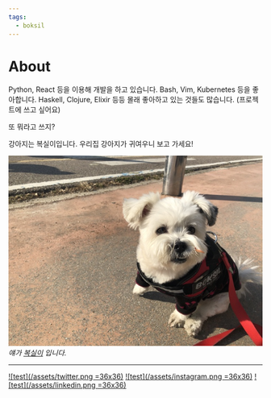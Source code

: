 ```yaml
---
tags:
  - boksil
---
```


# About

Python, React 등을 이용해 개발을 하고 있습니다. Bash, Vim, Kubernetes 등을 좋아합니다.
Haskell, Clojure, Elixir 등등 몰래 좋아하고 있는 것들도 많습니다. (프로젝트에 쓰고 싶어요)

또 뭐라고 쓰지?

강아지는 복실이입니다. 우리집 강아지가 귀여우니 보고 가세요!

![복실](/images/boksil/IMG_7710.jpg)*얘가 [복실이](https://instagram.com/boksil.yoo) 입니다.*

----

[![test](/assets/twitter.png =36x36)](https://twitter.com/yoophi)
[![test](/assets/instagram.png =36x36)](https://instagram.com/yoophi)
[![test](/assets/linkedin.png =36x36)](https://www.linkedin.com/in/yoophi/)

<TagLinks/>